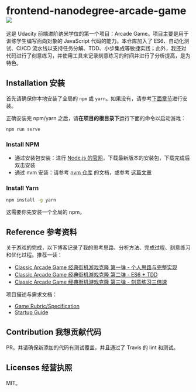# frontend-nanodegree-arcade-game [![][Badges: Travis CI]][Links: Travis CI]

这是 Udacity 前端进阶纳米学位的第一个项目：Arcade Game。项目主要是用于训练学生编写面向对象的 JavaScript 代码的能力。本仓库加入了 ES6、自动化测试、CI/CD 流水线以支持任务分解、TDD、小步集成等敏捷实践；此外，我还对代码进行了刻意练习，并使用工具来记录刻意练习的时间并进行了分析提高，是为特色。

## Installation 安装

首先请确保你本地安装了全局的 `npm` 或 `yarn`。如果没有，请参考[下面章节](#install-npm)进行安装。

正确安装完 npm/yarn 之后，请**在项目的根目录下**运行下面的命令以启动游戏：

```bash
npm run serve
```

### Install NPM

* 通过安装包安装：进行 [Node.js 的官网](https://nodejs.org/en/)，下载最新版本的安装包，下载完成后双击安装
* 通过 nvm 安装：请参考 [nvm 仓库](https://github.com/creationix/nvm) 的文档，或参考 [这篇文章](https://www.digitalocean.com/community/tutorials/how-to-install-node-js-with-nvm-node-version-manager-on-a-vps)

### Install Yarn

```bash
npm install -g yarn
```

这需要你先安装一个全局的 npm。

## Reference 参考资料

关于游戏的完成，以下博客记录了我的思考思路、分析方法、完成过程、刻意练习和优化过程。推荐一读：

* [Classic Arcade Game 经典街机游戏克隆 第一弹 - 个人思路与完整实现](http://discussions.youdaxue.com/t/classic-arcade-game/36088)
* [Classic Arcade Game 经典街机游戏克隆 第二弹 - ES6 + TDD](http://discussions.youdaxue.com/t/classic-arcade-game-es6-tdd/36499)
* [Classic Arcade Game 经典街机游戏克隆 第三弹 - 刻意练习三倍速](http://discussions.youdaxue.com/t/classic-arcade-game/37049)

项目描述与需求文档：

* [Game Rubric/Specification][]
* [Startup Guide][]

## Contribution 我想贡献代码

PR。并请确保新添加的代码有测试覆盖，并且通过了 Travis 的 lint 和测试。

## Licenses 经营执照

MIT。

[Game Rubric/Specification]: https://review.udacity.com/#!/projects/2696458597/rubric
[Startup Guide]: https://docs.google.com/document/d/1v01aScPjSWCCWQLIpFqvg3-vXLH2e8_SZQKC8jNO0Dc/pub?embedded=true
[Badges: Travis CI]: https://travis-ci.org/linesh-simplicity/frontend-nanodegree-arcade-game.svg?branch=master
[Links: Travis CI]: https://travis-ci.org/linesh-simplicity/frontend-nanodegree-arcade-game